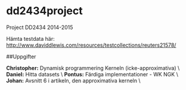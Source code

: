 dd2434project
=============

Project DD2434 2014-2015

Hämta testdata här:
http://www.daviddlewis.com/resources/testcollections/reuters21578/


##Uppgifter

**Christopher:** Dynamisk programmering Kerneln (icke-approximativa) \\
**Daniel:** Hitta datasets \\
**Pontus:** Färdiga implementationer - WK NGK \\
**Johan:** Avsnitt 6 i artikeln, den approximativa kerneln \\

